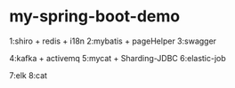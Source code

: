 # my-spring-boot-demo


1:shiro + redis + i18n
2:mybatis + pageHelper
3:swagger

4:kafka + activemq
5:mycat + Sharding-JDBC
6:elastic-job

7:elk
8:cat